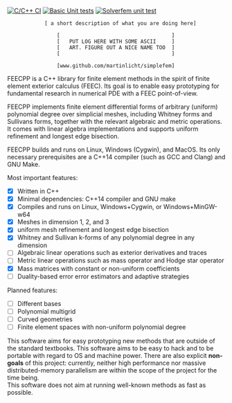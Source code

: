 [![C/C++ CI](https://github.com/martinlicht/simplefem/actions/workflows/main.yml/badge.svg)](https://github.com/martinlicht/simplefem/actions/workflows/main.yml)
[![Basic Unit tests](https://github.com/martinlicht/simplefem/actions/workflows/unittests.yml/badge.svg)](https://github.com/martinlicht/simplefem/actions/workflows/unittests.yml)
[![Solverfem unit test](https://github.com/martinlicht/simplefem/actions/workflows/unittests_comp.yml/badge.svg)](https://github.com/martinlicht/simplefem/actions/workflows/unittests_comp.yml)

                [ a short description of what you are doing here]

                    [                                    ]
                    [   PUT LOG HERE WITH SOME ASCII     ]
                    [   ART. FIGURE OUT A NICE NAME TOO  ]
                    [                                    ]

                    [www.github.com/martinlicht/simplefem]

FEECPP is a C++ library for finite element methods in the spirit of finite element exterior calculus (FEEC). 
Its goal is to enable easy prototyping for fundamental research in numerical PDE with a FEEC point-of-view. 

FEECPP implements finite element differential forms of arbitrary (uniform) polynomial degree over simplicial meshes,
including Whitney forms and Sullivans forms, together with the relevant algebraic and metric operations. 
It comes with linear algebra implementations and supports uniform refinement and longest edge bisection.

FEECPP builds and runs on Linux, Windows (Cygwin), and MacOS. 
Its only necessary prerequisites are a C++14 compiler (such as GCC and Clang) and GNU Make.

Most important features:

 - [x] Written in C++
 - [x] Minimal dependencies: C++14 compiler and GNU make
 - [x] Compiles and runs on Linux, Windows+Cygwin, or Windows+MinGW-w64
 - [x] Meshes in dimension 1, 2, and 3
 - [x] uniform mesh refinement and longest edge bisection
 - [x] Whitney and Sullivan k-forms of any polynomial degree in any dimension
 - [ ] Algebraic linear operations such as exterior derivatives and traces 
 - [ ] Metric linear operations such as mass operator and Hodge star operator 
 - [x] Mass matrices with constant or non-uniform coefficients  
 - [ ] Duality-based error error estimators and adaptive strategies

Planned features:

 - [ ] Different bases
 - [ ] Polynomial multigrid
 - [ ] Curved geometries
 - [ ] Finite element spaces with non-uniform polynomial degree

This software aims for easy prototyping new methods that are outside of the standard textbooks.
This software aims to be easy to hack and to be portable with regard to OS and machine power. 
There are also explicit **non-goals** of this project: 
currently, neither high performance nor massive distributed-memory parallelism are within the scope of the project for the time being.  
This software does not aim at running well-known methods as fast as possible.



